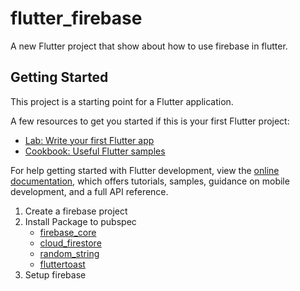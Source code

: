 # flutter_firebase

A new Flutter project that show about how to use firebase in flutter.

## Getting Started

This project is a starting point for a Flutter application.

A few resources to get you started if this is your first Flutter project:

- [Lab: Write your first Flutter app](https://docs.flutter.dev/get-started/codelab)
- [Cookbook: Useful Flutter samples](https://docs.flutter.dev/cookbook)

For help getting started with Flutter development, view the
[online documentation](https://docs.flutter.dev/), which offers tutorials,
samples, guidance on mobile development, and a full API reference.

1. Create a firebase project
2. Install Package to pubspec
    - [firebase_core](https://pub.dev/packages/firebase_core)
    - [cloud_firestore](https://pub.dev/packages/cloud_firestore)
    - [random_string](https://pub.dev/packages/random_string)
    - [fluttertoast](https://pub.dev/packages/fluttertoast)
3. Setup firebase
